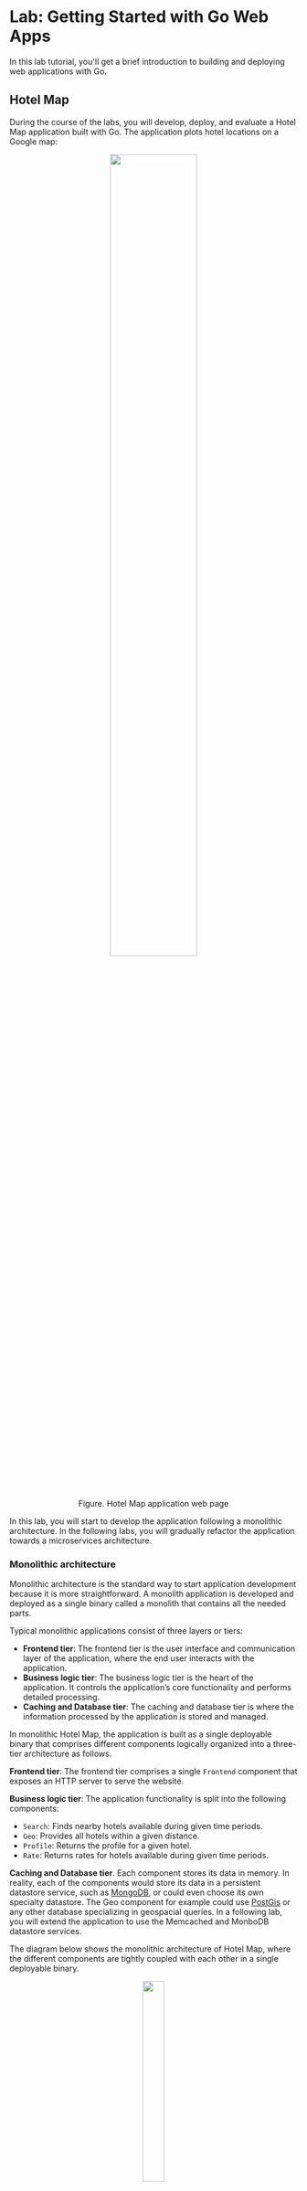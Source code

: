 # Lab: Getting Started with Go Web Apps

In this lab tutorial, you'll get a brief introduction to building and deploying web applications with Go.

## Hotel Map

During the course of the labs, you will develop, deploy, and evaluate a Hotel Map application built with Go. The application plots hotel locations on a Google map:

<figure>
  <p align="center"><img src="figures/hotel-map.png" width="60%"></p>
  <figcaption><p align="center">Figure. Hotel Map application web page</p></figcaption>
</figure>

In this lab, you will start to develop the application following a monolithic architecture. In the following labs, you will gradually refactor the application towards a microservices architecture.

### Monolithic architecture 

Monolithic architecture is the standard way to start application development because it is more straightforward. A monolith application is developed and deployed as a single binary called a monolith that contains all the needed parts.

Typical monolithic applications consist of three layers or tiers: 
- **Frontend tier**: The frontend tier is the user interface and communication layer of the application, where the end user interacts with the application.
- **Business logic tier**: The business logic tier is the heart of the application. It controls the application’s core functionality and performs detailed processing. 
- **Caching and Database tier**: The caching and database tier is where the information processed by the application is stored and managed. 

In monolithic Hotel Map, the application is built as a single deployable binary that comprises different components logically organized into a three-tier architecture as follows.

**Frontend tier**: The frontend tier comprises a single `Frontend` component that exposes an HTTP server to serve the website. 

**Business logic tier**: The application functionality is split into the following components:
- `Search`: Finds nearby hotels available during given time periods.
- `Geo`: Provides all hotels within a given distance.
- `Profile`: Returns the profile for a given hotel.
- `Rate`: Returns rates for hotels available during given time periods.

**Caching and Database tier**. Each component stores its data in memory. In reality, each of the components would store its data in a persistent datastore service, such as [MongoDB](https://www.mongodb.com/), or could even choose its own specialty datastore. The Geo component for example could use [PostGis](https://postgis.net/) or any other database specializing in geospacial queries. In a following lab, you will extend the application to use the Memcached and MonboDB datastore services. 

The diagram below shows the monolithic architecture of Hotel Map, where the different components are tightly coupled with each other in a single deployable binary.

<figure>
  <p align="center"><img src="figures/app-structure-monolith.png" width="30%"></p>
  <figcaption><p align="center">Figure. Hotel Map monolithic architecture.  </p></figcaption>
</figure>

The diagram below shows the above components logically organized into three tiers. The diagram shows the interactions between the different components, with the dotted arrows showing local function calls between components.

<figure>
  <p align="center"><img src="figures/app-structure-monolith-three-tiers.png" width="60%"></p>
  <figcaption><p align="center">Figure. Hotel Map monolithic architecture logically organized into three tiers.  </p></figcaption>
</figure>


### Microservices architecture

Microservices are small services that comply with the single responsibility principle (SRP), and they can therefore be scaled and deployed independently. Each service is focused only on one functionality. 

The diagram below shows the microservices architecture of Hotel Map, where each each component runs as a separate microservice. The diagram shows the different microservices logically organized into a three-tier architecture. The diagram also shows the interactions between the different microservices, with the solid arrows showing network communication between microservices.

<figure>
  <p align="center"><img src="figures/app-structure-microservices.png" width="60%"></p>
  <figcaption><p align="center">Figure. Hotel Map microservices architecture logically organized into three tiers.</p></figcaption>
</figure>

## Introducing the net/http Package

Go is fantastic for building web applications of all shapes and sizes. This is partly due to the fantastic work that has been put into making the standard library clean, consistent, and easy to use.

Perhaps one of the most important packages for any budding Go web developer is the `net/http` package. This package allows you to build HTTP servers in Go with its powerful compositional constructs. Before we start coding, let's do an extremely quick overview of HTTP.

### HTTP Basics

When we talk about building web applications, we usually mean that we are building HTTP servers. HTTP is a protocol that was originally designed to transport HTML documents from a server to a client web browser. Today, HTTP is used to transport a whole lot more than HTML.

<figure>
  <p align="center"><img src="figures/http_diagram.png" width="60%"></p>
  <figcaption><p align="center">Figure. HTTP request/response</p></figcaption>
</figure>

The important thing to notice in this diagram is the two points of interaction between the *Server* and the *Browser*. The Browser makes an HTTP request with some information, the Server then processes that request and returns a Response.

This pattern of request-response is one of the key focal points in building web applications in Go. In fact, the `net/http` package's most important piece is the `http.Handler` Interface.

### The http.Handler Interface

As you become more familiar with Go, you will notice how much of an impact interfaces make in the design of your programs. The `net/http` interface encapsulates the request-response pattern in one method:

```
type Handler interface {
    ServeHTTP(ResponseWriter, *Request)
}
```

Implementors of this interface are expected to inspect and process data coming from the `http.Request` object and write out a response to the `http.ResponseWriter` object.

The `http.ResponseWriter` interface looks like this:

```
type ResponseWriter interface {
    Header() Header
    Write([]byte) (int, error)
    WriteHeader(int)
}
```

### Composing Web Services

Because much of the `net/http` package is built off of well defined interface types, we can (and are expected to) build our web applications with composition in mind. Each `http.Handler` implementation can be thought of as its own web server.


### Hello world HTTP server example

Here's a full working example of a simple web server:

Create a `hello.go` with our typical go boilerplate and add the following code:

```
package main

import (
    "fmt"
    "log"
    "net/http"
)

func main() {
    http.HandleFunc("/", handler)
    log.Fatal(http.ListenAndServe(":8080", nil))
}

func handler(w http.ResponseWriter, r *http.Request) {
    fmt.Fprintf(w, "Hello, %s!", r.URL.Path[1:])
}
```

The main function begins with a call to `http.HandleFunc`, which tells the http package to handle all requests to the web root (`"/"`) with handler.

It then calls `http.ListenAndServe`, specifying that it should listen on port 8080 on any interface (`":8080"`). (Don't worry about its second parameter, nil, for now.) This function will block until the program is terminated.

`ListenAndServe` always returns an error, since it only returns when an unexpected error occurs. In order to log that error we wrap the function call with log.Fatal.

The function handler is of the type `http.HandlerFunc`. It takes an `http.ResponseWriter` and an `http.Request` as its arguments.

An `http.ResponseWriter` value assembles the HTTP server's response; by writing to it, we send data to the HTTP client.

An `http.Request` is a data structure that represents the client HTTP request. r.URL.Path is the path component of the request URL. The trailing `[1:]` means "create a sub-slice of Path from the 1st character to the end." This drops the leading "/" from the path name.

Let's build and run our hello web program:

```
go build
./hello
```

If you visit the URL:

```
http://localhost:8080/world
```

the program would present a page containing:

```
Hello, world!
```

## Creating the Hotel Map Web App

Now that we are done going over the basics of HTTP, let's create the Hotel Map web application in Go. We already provide you with a partial implementation, which you will complete over the course of this tutorial.

Please change your working directory to the directory that contains the partial implementation
like so:

```
$ cd labs/05-hotelapp/hotelapp
```

The application directory structure follows the [Standard Go Project Layout](https://github.com/golang-standards/project-layout). It's not an official standard defined by the core Go dev team; however, it is a set of common historical and emerging project layout patterns in the Go ecosystem. 
- `/cmd`: Contains the main application for this project. The directory name for each application matches the name of the executable we want to have. In our case, the directory name is `mono` (for monolith).
- `/internal`: Contains the private application and library code. This is the code you don't want others importing in their applications or libraries. In our case, the directory contains the code of the five components. 
- `/pkg`: Contains library code that's ok to use by external applications
- `/test`: Contains additional external test apps and test data. In our case, the directory contains the hotep map data.
- `/tools`: Contains supporting tools for the project. 

### HTML Form

For starters, we will need a basic HTML form for plotting the hotel locations on a Google Map. 

Put this HTML into a file named `index.html` in the "public" folder of our application: ```internal/frontend/static/index.html```

```html
<!DOCTYPE html>
<html dir="ltr">
<head>
    <meta charset="utf-8">
    <title>Go Microservices Example</title>
    <link rel="stylesheet" href="/stylesheets/main.css">
</head>
<body>
    <div id="map"></div>
    <script>
        var points = {};
        points['San Francisco'] = [37.7879, -122.4075]
        points['Los Angeles'] = [37.7879, -122.4075]

        function initMap() {
            var infowindow = new google.maps.InfoWindow();

            var map = new google.maps.Map(document.getElementById('map'), {
                zoom: 13,
                center: new google.maps.LatLng(
                    points['San Francisco'][0], 
                    points['San Francisco'][1]
                )
            });

            google.maps.event.addListener(map, 'click', function () {
                infowindow.close();
            });

            map.data.addListener('click', function (event) {
                infowindow.setContent(event.feature.getProperty('name') + "<br>" + event.feature.getProperty('phone_number'));
                infowindow.setPosition(event.latLng);
                infowindow.setOptions({ pixelOffset: new google.maps.Size(0, -34) });
                infowindow.open(map);
            });

            map.data.loadGeoJson('/hotels?inDate=2015-04-09&outDate=2015-04-10&lat=37.7749&lon=-122.4194');

        }
    </script>
    <script type="text/javascript" src="http://maps.google.com/maps/api/js?sensor=false&callback=initMap" async defer></script>
</body>
</html>
```

This HTML document uses the Google Maps JavaScript API to display a map centered on San Francisco, CA and plot on that map available hotels. The HTML constructs a `Map` object and uses the `loadGeoJSON()` method, which takes a URL to a GeoJSON file, to load geospatial data into the map data layer.
GeoJSON is a common standard for sharing geospatial data on the internet.
The URL points to the `/hotel` API method of the Hotel Map service, which returns a GeoJSON document that encodes the locations of available hotels in a given time period.
https://developers.google.com/maps/documentation/javascript/datalayer

### The "/hotels" route

You will now implement the code to handle the `/hotels` route and serve the public index.html file.

In internal/frontend/frontend.go, fill in the `Run` function so that it looks like the following:

```
func (s *Frontend) Run(port int) error {
  mux := http.NewServeMux()
  mux.Handle("/", http.FileServer(http.Dir("internal/frontend/static")))
  mux.Handle("/hotels", http.HandlerFunc(s.searchHandler))

  log.Printf("Start Frontend server. Addr: %s:%d\n", s.addr, s.port)
  return http.ListenAndServe(fmt.Sprintf(":%d", s.port), mux)
}
```

This code is very similar to the simple hello world web server you implemented above. In this code, we are using the `mux.Handle` method to define some simple routing for our application. It is important to note that calling `mux.Handle` on the "/" pattern will act as a catch-all route, so we define that route last. 
The `http.FileServer` function builds an `http.Handler` that will serve an entire directory of files and figure out which file to serve based on the request path. We told the FileServer to serve the application "public" folder specifying the path relative to the current working directory with `http.Dir("internal/frontend/static")`.
Finally, it calls `http.ListenAndServe` to start the server, specifying that the server should listen on a given `port`.

Next, you will implement the searchHandler. In internal/frontend/frontend.go, fill in the `searchHandler` function so that it looks like the following:

```go
func (s *Frontend) searchHandler(w http.ResponseWriter, r *http.Request) {
	w.Header().Set("Access-Control-Allow-Origin", "*")

	// in/out dates from query params
	inDate, outDate := r.URL.Query().Get("inDate"), r.URL.Query().Get("outDate")
	if inDate == "" || outDate == "" {
		http.Error(w, "Please specify inDate/outDate params", http.StatusBadRequest)
		return
	}

	// lan/lon from query params
	sLat, sLon := r.URL.Query().Get("lat"), r.URL.Query().Get("lon")
	if sLat == "" || sLon == "" {
		http.Error(w, "Please specify location params", http.StatusBadRequest)
		return
	}

	Lat, _ := strconv.ParseFloat(sLat, 32)
	lat := float32(Lat)
	Lon, _ := strconv.ParseFloat(sLon, 32)
	lon := float32(Lon)

	log.Infof("searchHandler [lat: %v, lon: %v, inDate: %v, outDate: %v]", lat, lon, inDate, outDate)
	// search for best hotels
	searchResp, err := s.search.Nearby(&search.NearbyRequest{
		Lat:     lat,
		Lon:     lon,
		InDate:  inDate,
		OutDate: outDate,
	})
	if err != nil {
		http.Error(w, err.Error(), http.StatusInternalServerError)
		return
	}

	// grab locale from query params or default to en
	locale := r.URL.Query().Get("locale")
	if locale == "" {
		locale = "en"
	}

	// hotel profiles
	profileResp, err := s.profile.GetProfiles(&profile.Request{
		HotelIds: searchResp.HotelIds,
		Locale:   locale,
	})
	if err != nil {
		log.Error("SearchHandler GetProfiles failed")
		http.Error(w, err.Error(), http.StatusInternalServerError)
		return
	}

	json.NewEncoder(w).Encode(geoJSONResponse(profileResp.Hotels))
}
```

Let's break it down into smaller pieces to get a better idea of what is going on.

The `searchHandler` function handler implements the standard `http.HandlerFunc` interface. It takes an `http.ResponseWriter` and an `http.Request` as its arguments. An `http.ResponseWriter` value assembles the HTTP server's response; by writing to it, we send data to the HTTP client. An `http.Request` is a data structure that represents the client HTTP request. 

```go
func (s *Frontend) searchHandler(w http.ResponseWriter, r *http.Request)
```

It is very common to get input from the `http.Request` object that the `http.HandlerFunc` receives as an argument. Some examples of input are the r.Header, r.Body, and r.URL members. In our case, we use the `r.URL` to extract certain predefined query parameters from the request URL in order to read the values.

We then use the rest of the web app components to find nearby hotels and construct a response that includes the profiles of those hotels. We use a helper function `geoJSONResponse` to encode the locations of the hotels into a GeoJSON document. We finalize the request by writing it out to our `http.ResponseWriter`. Notice that we don't explicitly send a response code. If we write out to the response without a code, the `net/http` package will assume that the response is a `200` OK. This means that if something did happen to go wrong, we should set the response code via the `w.WriteHeader()` method or `http.Error` method.

And that is all you need to be able to generate a service in Go. It is a surprisingly small amount of code for the amount of heavy lifting it does. 

## Building 

Having completed the implementation of our Hotel Map app, we are now ready to build and run our app. For this lab tutorial, we will do a single node deployment. 

Build the Hotel Map service:

```
$ go mod init github.com/ucy-coast/hotel-app
$ go mod tidy
$ go build -tags memdb ./cmd/...
```

Run the Hotel Map application:

```
$ ./mono
```

## Testing

Test the Hotel Map by visiting the URL: 

```
http://<node0-public>:8080
```

where you replace `<node0-public>` with the public DNS of `node0`, which you can get from the CloudLab dashboard.

The application should present a web page that plots hotel locations on a Google map:

<figure>
  <p align="center"><img src="figures/hotel-map.png" width="60%"></p>
  <figcaption><p align="center">Figure. Hotel Map application web page</p></figcaption>
</figure>

As another test, you can try sending a search query directly to the web application:

```
http://<node0-public>:8080/hotels?inDate=2015-04-09&outDate=2015-04-10&lat=37.7749&lon=-122.4194
```

The web application should respond with a JSON document that lists the hotels available during the given time period.

```json
{"features":[{"geometry":{"coordinates":[-122.4005,37.7854],"type":"Point"},"id":"2","properties":{"name":"W San Francisco","phone_number":"(415) 777-5300"},"type":"Feature"},{"geometry":{"coordinates":[-122.4112,37.7867],"type":"Point"},"id":"1","properties":{"name":"Clift Hotel","phone_number":"(415) 775-4700"},"type":"Feature"},{"geometry":{"coordinates":[-122.4071,37.7834],"type":"Point"},"id":"3","properties":{"name":"Hotel Zetta","phone_number":"(415) 543-8555"},"type":"Feature"}],"type":"FeatureCollection"}
```

## Benchmarking

Having established that our web app is running correctly, we will now evaluate its performance using a synthetic workload. We will use a workload generator based on the [wrk2](https://github.com/giltene/wrk2) HTTP benchmarking tool.

The workload generator is an open-loop load generator; requests are sent out according to the schedule no matter what.

Let's build our workload generator. Open another terminal session to `node0`, change into the web app root directory, and run the following commands to build the benchmarking tool:

```
$ sudo apt-get install -y luarocks
$ sudo luarocks install luasocket
```

```
$ cd wrk2
$ make
```

```
./wrk -t2 -c100 -d30s -R2000 -L -s ./scripts/hotel-reservation/mixed-workload_type_1.lua http://127.0.0.1:8080
```

This runs a benchmark for 30 seconds, using 2 threads, keeping 100 HTTP connections open, and a constant throughput of 2000 requests per second (total, across all connections combined).

Output:

```
Running 30s test @ http://127.0.0.1:8080/index.html
  2 threads and 100 connections
  Thread calibration: mean lat.: 0.188ms, rate sampling interval: 10ms
  Thread calibration: mean lat.: 0.188ms, rate sampling interval: 10ms
  Thread Stats   Avg      Stdev     99%   +/- Stdev
    Latency   189.65us   80.56us 319.00us   72.88%
    Req/Sec     1.04k    83.30     1.22k    81.84%
  59896 requests in 30.00s, 5.94MB read
Requests/sec:   1996.57
Transfer/sec:    202.78KB
```

